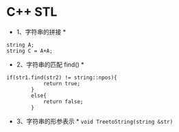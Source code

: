 # C++  STL
* 1、字符串的拼接 *
```
string A;
string C = A+A;
```
* 2、字符串的匹配 find() *
```
if(str1.find(str2) != string::npos){
            return true;
        }
        else{
            return false;
        }
```
* 3、字符串的形参表示 *
`
void TreetoString(string &str)
`

